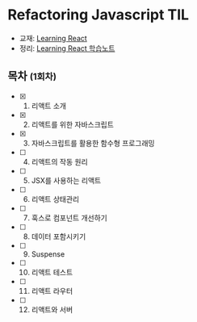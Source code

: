# Refactoring Javascript TIL
- 교재: [Learning React](https://www.aladin.co.kr/shop/wproduct.aspx?ItemId=273792432)
- 정리: [Learning React 학습노트](https://www.notion.so/bd8490767e484f40ad44dc51fd989591?v=29a505c3a72447c8aaabb358d98a753d)


## 목차 <small>(1회차)</small>
- [x] 1. 리액트 소개
- [x] 2. 리액트를 위한 자바스크립트
- [x] 3. 자바스크립트를 활용한 함수형 프로그래밍
- [ ] 4. 리액트의 작동 원리
- [ ] 5. JSX를 사용하는 리액트
- [ ] 6. 리액트 상태관리
- [ ] 7. 훅스로 컴포넌트 개선하기
- [ ] 8. 데이터 포함시키기
- [ ] 9. Suspense
- [ ] 10. 리액트 테스트
- [ ] 11. 리액트 라우터
- [ ] 12. 리액트와 서버